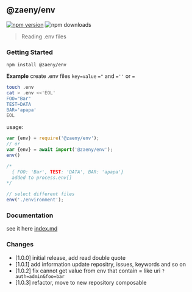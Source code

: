 ## @zaeny/env 

[![npm version](https://img.shields.io/npm/v/@zaeny/env.svg)](https://www.npmjs.com/package/@zaeny/env)
![npm downloads](https://img.shields.io/npm/dm/@zaeny/env.svg)  

> Reading .env files

### Getting Started  
 ``` 
 npm install @zaeny/env
 ``` 

**Example**
create .env files `key=value` `="` and `=''` or `=`

```sh
touch .env
cat > .env <<'EOL'
FOO="Bar"
TEST=DATA
BAR='apapa'
EOL
```

usage:
```js
var {env} = require('@zaeny/env');
// or
var {env} = await import('@zaeny/env');
env()

/*
  { FOO: 'Bar', TEST: 'DATA', BAR: 'apapa'}  
  added to process.env[]
*/

// select different files
env('./environment'); 

```

### Documentation
see it here [index.md](./index.md)
 
### Changes 
 - [1.0.0] initial release, add read double quote
 - [1.0.1] add information update repositry, issues, keywords and so on 
 - [1.0.2] fix cannot get value from env that contain = like uri `?auth=admin&foo=bar`
 - [1.0.3] refactor, move to new repository composable
